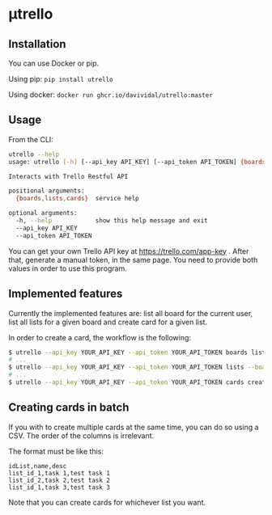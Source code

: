 # µtrello

## Installation

You can use Docker or pip.

Using pip: `pip install utrello`

Using docker: `docker run ghcr.io/davividal/utrello:master`

## Usage

From the CLI:

```bash
utrello --help
usage: utrello [-h] [--api_key API_KEY] [--api_token API_TOKEN] {boards,lists,cards} ...

Interacts with Trello Restful API

positional arguments:
  {boards,lists,cards}  service help

optional arguments:
  -h, --help            show this help message and exit
  --api_key API_KEY
  --api_token API_TOKEN
```

You can get your own Trello API key at https://trello.com/app-key . After that, generate a manual token, in the same page. You need to provide both values in order to use this program.

## Implemented features

Currently the implemented features are: list all board for the current user, list all lists for a given board and create card for a given list.

In order to create a card, the workflow is the following:

```bash
$ utrello --api_key YOUR_API_KEY --api_token YOUR_API_TOKEN boards list
# ...
$ utrello --api_key YOUR_API_KEY --api_token YOUR_API_TOKEN lists --board_id BOARD_ID_FROM_PREVIOUS_OUTPUT
# ...
$ utrello --api_key YOUR_API_KEY --api_token YOUR_API_TOKEN cards create --name test --idList LIST_ID_FROM_PREVIOUS_OUTPUT
```

## Creating cards in batch

If you with to create multiple cards at the same time, you can do so using a CSV. The order of the columns is irrelevant.

The format must be like this:

```csv
idList,name,desc
list_id_1,task 1,test task 1
list_id_2,task 2,test task 2
list_id_1,task 3,test task 3
```
Note that you can create cards for whichever list you want.
